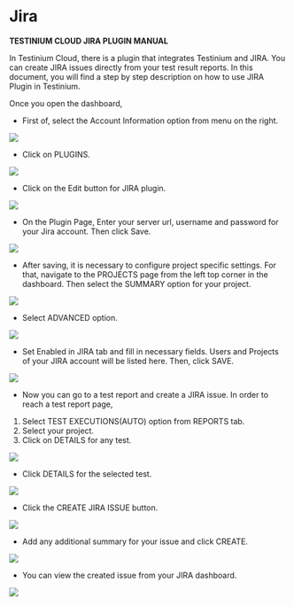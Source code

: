 # Jira

**TESTINIUM CLOUD JIRA PLUGIN MANUAL**

In Testinium Cloud, there is a plugin that integrates Testinium and JIRA. You can create JIRA issues directly from your test result reports. In this document, you will find a step by step description on how to use JIRA Plugin in Testinium.

Once you open the dashboard,

* First of, select the Account Information option from menu on the right.

![](<../../.gitbook/assets/1 (4)>)

* Click on PLUGINS.

![](<../../.gitbook/assets/2 (3)>)

* Click on the Edit button for JIRA plugin.

![](<../../.gitbook/assets/3 (4)>)

* On the Plugin Page, Enter your server url, username and password for your Jira account. Then click Save.

![](<../../.gitbook/assets/4 (4)>)

* After saving, it is necessary to configure project specific settings. For that, navigate to the PROJECTS page from the left top corner in the dashboard. Then select the SUMMARY option for your project.

![](<../../.gitbook/assets/5 (2)>)

* Select ADVANCED option.

![](../../.gitbook/assets/6)

* Set Enabled in JIRA tab and fill in necessary fields. Users and Projects of your JIRA account will be listed here. Then, click SAVE.

![](<../../.gitbook/assets/7 (3)>)

* Now you can go to a test report and create a JIRA issue. In order to reach a test report page,

1. Select TEST EXECUTIONS(AUTO) option from REPORTS tab.
2. Select your project.
3. Click on DETAILS for any test.

![](../../.gitbook/assets/8)

* Click DETAILS for the selected test.

![](<../../.gitbook/assets/9 (3)>)

* Click the CREATE JIRA ISSUE button.

![](<../../.gitbook/assets/10 (1)>)

* Add any additional summary for your issue and click CREATE.

![](<../../.gitbook/assets/11 (2)>)

* You can view the created issue from your JIRA dashboard.

![](<../../.gitbook/assets/12 (2)>)

